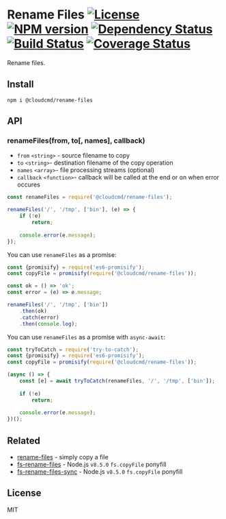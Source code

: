# Rename Files [![License][LicenseIMGURL]][LicenseURL] [![NPM version][NPMIMGURL]][NPMURL] [![Dependency Status][DependencyStatusIMGURL]][DependencyStatusURL] [![Build Status][BuildStatusIMGURL]][BuildStatusURL] [![Coverage Status][CoverageIMGURL]][CoverageURL]

Rename files.

## Install

```
npm i @cloudcmd/rename-files
```

## API

### renameFiles(from, to[, names], callback)

- `from` `<string>` - source filename to copy
- `to` `<string>`-  destination filename of the copy operation
- `names` `<array>`-  file processing streams (optional)
- `callback` `<function>`-  callback will be called at the end or on when error occures


```js
const renameFiles = require('@cloudcmd/rename-files');

renameFiles('/', '/tmp', ['bin'], (e) => {
    if (!e)
        return;
    
    console.error(e.message);
});
```

You can use `renameFiles` as a promise:

```js
const {promisify} = require('es6-promisify');
const copyFile = promisify(require('@cloudcmd/rename-files'));

const ok = () => 'ok';
const error = (e) => e.message;

renameFiles('/', '/tmp', ['bin'])
    .then(ok)
    .catch(error)
    .then(console.log);
```

You can use `renameFiles` as a promise with `async-await`:

```js
const tryToCatch = require('try-to-catch');
const {promisify} = require('es6-promisify');
const copyFile = promisify(require('@cloudcmd/rename-files'));

(async () => {
    const [e] = await tryToCatch(renameFiles, '/', '/tmp', ['bin']);
    
    if (!e)
        return;
    
    console.error(e.message);
})();
```

## Related

- [rename-files](https://github.com/cloudcmd/copy-file "copy-file") - simply copy a file
- [fs-rename-files](https://github.com/coderaiser/fs-copy-file "fs-copy-file") - Node.js `v8.5.0` `fs.copyFile` ponyfill
- [fs-rename-files-sync](https://github.com/coderaiser/fs-copy-file-sync "fs-copy-file-sync") - Node.js `v8.5.0` `fs.copyFile` ponyfill

## License

MIT

[NPMIMGURL]:                https://img.shields.io/npm/v/@cloudcmd/rename-files.svg?style=flat
[BuildStatusIMGURL]:        https://img.shields.io/travis/cloudcmd/rename-files/master.svg?style=flat
[DependencyStatusIMGURL]:   https://img.shields.io/gemnasium/cloudcmd/rename-files.svg?style=flat
[LicenseIMGURL]:            https://img.shields.io/badge/license-MIT-317BF9.svg?style=flat
[CoverageIMGURL]:           https://coveralls.io/repos/cloudcmd/rename-files/badge.svg?branch=master&service=github
[NPMURL]:                   https://npmjs.org/package/@cloudcmd/rename-files "npm"
[BuildStatusURL]:           https://travis-ci.org/cloudcmd/rename-files  "Build Status"
[DependencyStatusURL]:      https://gemnasium.com/cloudcmd/rename-files "Dependency Status"
[LicenseURL]:               https://tldrlegal.com/license/mit-license "MIT License"
[CoverageURL]:              https://coveralls.io/github/cloudcmd/rename-files?branch=master

